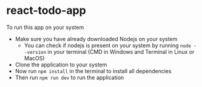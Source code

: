 # react-todo-app

To run this app on your system

- Make sure you have already downloaded Nodejs on your system
  - You can check if nodejs is present on your system by running `node --version` in your terminal (CMD in Windows and Terminal in Linux or MacOS)
- Clone the application to your system
- Now run `npm install` in the terminal to install all dependencies
- Then run `npm run dev` to run the application
